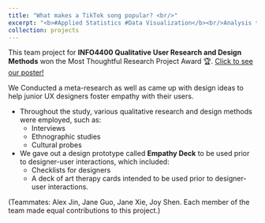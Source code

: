 ```yaml
---
title: "What makes a TikTok song popular? <br/>"
excerpt: "<b>#Applied Statistics #Data Visualization</b><br/>Analysis the connections between features of a TikTok track and its popularity.<br/><img src='/images/EmpathyBulletJournal.jpg' width='400' height='300'>"
collection: projects
---
```


This team project for **INFO4400 Qualitative User Research and Design Methods** won the Most Thoughtful Research Project Award 🏆. [Click to see our poster!](https://yishu-ji.github.io/files/EmpathyPoster.pdf)<br/>

We Conducted a meta-research as well as came up with design ideas to help junior UX designers foster empathy with their users.
- Throughout the study, various qualitative research and design methods were employed, such as:
  - Interviews
  - Ethnographic studies
  - Cultural probes
- We gave out a design prototype called **Empathy Deck** to be used prior to designer-user interactions, which included:
  - Checklists for designers
  - A deck of art therapy cards intended to be used prior to designer-user interactions.

(Teammates: Alex Jin, Jane Guo, Jane Xie, Joy Shen. Each member of the team made equal contributions to this project.)

